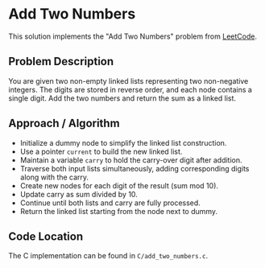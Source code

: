 # Add Two Numbers

This solution implements the "Add Two Numbers" problem from [LeetCode](https://leetcode.com/problems/add-two-numbers/).

## Problem Description

You are given two non-empty linked lists representing two non-negative integers. The digits are stored in reverse order, and each node contains a single digit. Add the two numbers and return the sum as a linked list.

## Approach / Algorithm

- Initialize a dummy node to simplify the linked list construction.
- Use a pointer `current` to build the new linked list.
- Maintain a variable `carry` to hold the carry-over digit after addition.
- Traverse both input lists simultaneously, adding corresponding digits along with the carry.
- Create new nodes for each digit of the result (sum mod 10).
- Update carry as sum divided by 10.
- Continue until both lists and carry are fully processed.
- Return the linked list starting from the node next to dummy.

## Code Location

The C implementation can be found in `C/add_two_numbers.c`.